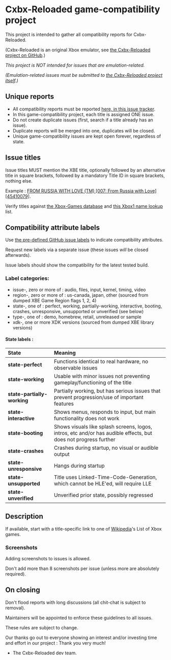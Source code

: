 # Cxbx-Reloaded game-compatibility project

This project is intended to gather all compatibility reports for Cxbx-Reloaded.

(Cxbx-Reloaded is an original Xbox emulator, see [the Cxbx-Reloaded project on GitHub](https://github.com/Cxbx-Reloaded/Cxbx-Reloaded).)


*This project is NOT intended for issues that are emulation-related.*

*(Emulation-related issues must be submitted to [the Cxbx-Reloaded project itself](https://github.com/Cxbx-Reloaded/Cxbx-Reloaded/issues).)*

## Unique reports

* All compatibility reports must be reported [here, in this issue tracker](https://github.com/Cxbx-Reloaded/game-compatibility/issues).
* In this game-compatibility project, each title is assigned ONE issue.
* Do not create duplicate issues (first, search if a title already has an issue).
* Duplicate reports will be merged into one, duplicates will be closed.
* Unique game-compatibility issues are kept open forever, regardless of state.


## Issue titles

Issue titles MUST mention the XBE title, optionally followed by an alternative title in square brackets, followed by a mandatory Title ID in square brackets, nothing else.

Example : [FROM RUSSIA WITH LOVE (TM) \[007: From Russia with Love\] \[45410079\]](https://github.com/Cxbx-Reloaded/game-compatibility/issues/10).

Verify titles against [the Xbox-Games database](http://www.xbox-games.org/) and [this Xbox1 name lookup](https://github.com/Intline9/i360gm/blob/master/Xbox1NameLookup.csv) list.


## Compatibility attribute labels

Use [the pre-defined GitHub issue labels](https://github.com/Cxbx-Reloaded/game-compatibility/labels) to indicate compatibility attributes.

Request new labels via a separate issue (these issues *will* be closed afterwards).

Issue labels should show the compatibility for the latest tested build.

### Label categories:

* issue-, zero or more of : audio, files, input, kernel, timing, video
* region-, zero or more of : us-canada, japan, other (sourced from dumped XBE Game Region flags 1, 2, 4)
* state-, one of : perfect, working, partially-working, interactive, booting, crashes, unresponsive, unsupported or unverified (see below)
* type-, one of : demo, homebrew, retail, unreleased or sample
* xdk-, one or more XDK versions (sourced from dumped XBE library versions)

#### State labels :

|State|Meaning|
|:---|:---|
|**state-perfect**|Functions identical to real hardware, no observable issues|
|**state-working**|Usable with minor issues not preventing gameplay/functioning of the title|
|**state-partially-working**|Partially working, but has serious issues that prevent progression/use of important features|
|**state-interactive**|Shows menus, responds to input, but main functionality does not work|
|**state-booting**|Shows visuals like splash screens, logos, intros, etc and/or has audible effects, but does not progress further|
|**state-crashes**|Crashes during startup, no visual or audible output|
|**state-unresponsive**|Hangs during startup|
|**state-unsupported**|Title uses Linked-Time-Code-Generation, which cannot be HLE'ed, will require LLE|
|**state-unverified**|Unverified prior state, possibly regressed|


## Description

If available, start with a title-specific link to one of [Wikipedia](https://en.wikipedia.org/wiki/List_of_Xbox_games)'s List of Xbox games.

### Screenshots

Adding screenshots to issues is allowed.

Don't add more than 8 screenshots per issue (unless more are absolutely required).

## On closing

Don't flood reports with long discussions (all chit-chat is subject to removal).


Maintainers will be appointed to enforce these guidelines to all issues.

These rules are subject to change.

Our thanks go out to everyone showing an interest and/or investing time and effort in our project : Thank you very much!

- The Cxbx-Reloaded dev team.
